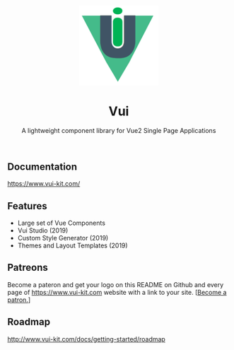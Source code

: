 <p align="center">
  <a href="https://www.vui-kit.com/">
    <img src="vui-logo.png" width="180px" />
  </a>

  <h1 align="center">Vui</h1>

  <p align="center">
    A lightweight component library for Vue2 Single Page Applications
  </p>
</p>

<br>

## Documentation

<https://www.vui-kit.com/>

## Features
- Large set of Vue Components
- Vui Studio (2019)
- Custom Style Generator (2019)
- Themes and Layout Templates (2019)

## Patreons
Become a pateron and get your logo on this README on Github and every page of https://www.vui-kit.com website with a link to your site. [<a href="https://www.patreon.com/joe_lomoglio">Become a patron.</a>]


## Roadmap
<http://www.vui-kit.com/docs/getting-started/roadmap>
